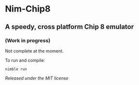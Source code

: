 # Nim-Chip8
## A speedy, cross platform Chip 8 emulator
### (Work in progress)

Not complete at the moment.

To run and compile:
```
nimble run
```

*Released under the MIT license*